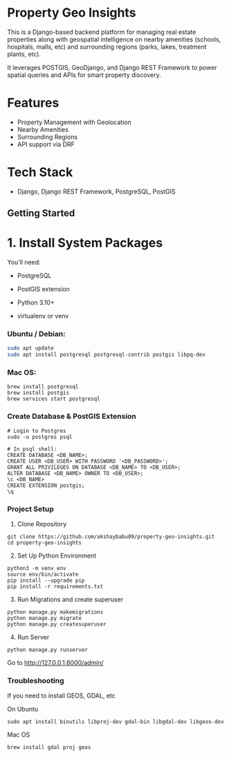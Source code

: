 # Property Geo Insights

This is a Django-based backend platform for managing real estate properties along with geospatial intelligence on nearby amenities (schools, hospitals, malls, etc) and surrounding regions (parks, lakes, treatment plants, etc).

It leverages POSTGIS, GeoDjango, and Django REST Framework to power spatial queries and APIs for smart property discovery.

# Features

- Property Management with Geolocation
- Nearby Amenities
- Surrounding Regions
- API support via DRF


# Tech Stack

- Django, Django REST Framework, PostgreSQL, PostGIS



<!-- GETTING STARTED -->
## Getting Started

# 1. Install System Packages

You’ll need:

* PostgreSQL

* PostGIS extension

* Python 3.10+

* virtualenv or venv

### Ubuntu / Debian:
```bash
sudo apt update
sudo apt install postgresql postgresql-contrib postgis libpq-dev
```

### Mac OS:
```
brew install postgresql
brew install postgis
brew services start postgresql
```

### Create Database & PostGIS Extension
```
# Login to Postgres
sudo -u postgres psql

# In psql shell:
CREATE DATABASE <DB_NAME>;
CREATE USER <DB_USER> WITH PASSWORD '<DB_PASSWORD>';
GRANT ALL PRIVILEGES ON DATABASE <DB_NAME> TO <DB_USER>;
ALTER DATABASE <DB_NAME> OWNER TO <DB_USER>;
\c <DB_NAME>
CREATE EXTENSION postgis;
\q
```



### Project Setup
1. Clone Repository

```
git clone https://github.com/akshaybabu09/property-geo-insights.git
cd property-geo-insights
```

2. Set Up Python Environment

```
python3 -m venv env
source env/bin/activate
pip install --upgrade pip
pip install -r requirements.txt
```

3. Run Migrations and create superuser
```
python manage.py makemigrations
python manage.py migrate
python manage.py createsuperuser
```

4. Run Server
```
python manage.py runserver
```
Go to http://127.0.0.1:8000/admin/



### Troubleshooting
If you need to install GEOS, GDAL, etc

On Ubuntu
```
sudo apt install binutils libproj-dev gdal-bin libgdal-dev libgeos-dev
```

Mac OS
```
brew install gdal proj geos
```

